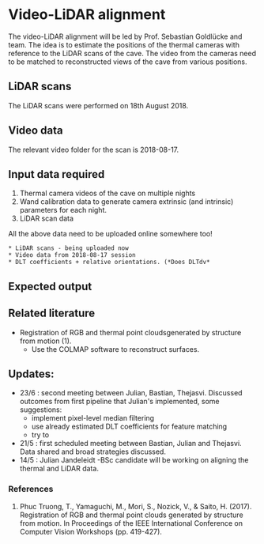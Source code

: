 # Video-LiDAR alignment
The video-LiDAR alignment will be led by Prof. Sebastian Goldlücke and team. 
The idea is to estimate the positions of the thermal cameras with reference
to the LiDAR scans of the cave.  The video from the cameras need to be matched
to reconstructed views of the cave from various positions. 

## LiDAR scans
The LiDAR scans were performed on 18th August 2018. 

## Video data
The relevant video folder for the scan is 2018-08-17. 

## Input data required 
1. Thermal camera videos of the cave on multiple nights
1. Wand calibration data to generate camera extrinsic (and intrinsic) parameters for each night. 
1. LiDAR scan data

All the above data need to be uploaded online somewhere too!

	* LiDAR scans - being uploaded now
	* Video data from 2018-08-17 session 
	* DLT coefficients + relative orientations. (*Does DLTdv*


## Expected output


## Related literature

* Registration of RGB and thermal point cloudsgenerated by structure from motion (1).
	* Use the COLMAP software to reconstruct surfaces.

## Updates: 

* 23/6 : second meeting between Julian, Bastian, Thejasvi. Discussed outcomes from first pipeline that Julian's implemented, some suggestions:
	* implement pixel-level median filtering
	* use already estimated DLT coefficients for feature matching 
	* try to 
* 21/5 : first scheduled meeting between Bastian, Julian and Thejasvi. Data shared and broad strategies discussed.
* 14/5 : Julian Jandeleidt -BSc candidate will be working on aligning the thermal and LiDAR data. 


### References

1. Phuc Truong, T., Yamaguchi, M., Mori, S., Nozick, V., & Saito, H. (2017). Registration of RGB and thermal point clouds generated by structure from motion. In Proceedings of the IEEE International Conference on Computer Vision Workshops (pp. 419-427).
